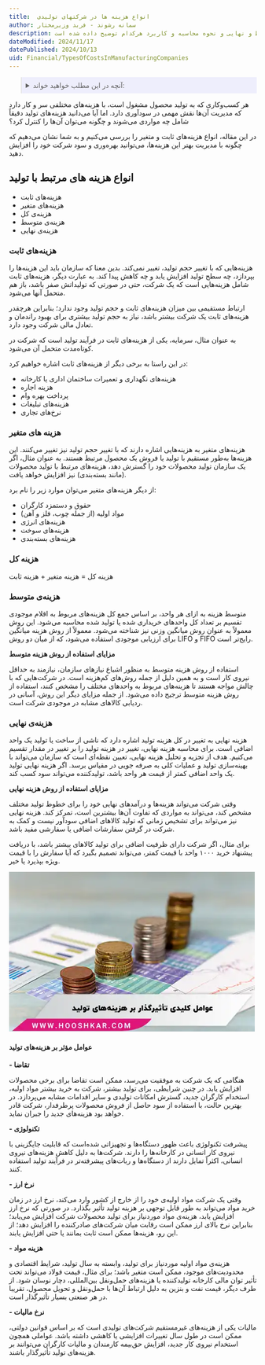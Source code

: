 ```yaml
---
title:  انواع هزینه ها در شرکتهای تولیدی
author: سمانه رشوند - فربد وزیرمختار
description: انواع هزینه‌های تولید شامل هزینه‌های ثابت و متغیر، هزینه کل، متوسط و نهایی و نحوه محاسبه و کاربرد هرکدام توضیح داده شده است.
dateModified: 2024/11/17
datePublished: 2024/10/13
uid: Financial/TypesOfCostsInManufacturingCompanies
---
```


<blockquote style="background-color:#eeeefc; padding:0.5rem">
<details>
  <summary>آنچه در این مطلب خواهید خواند:</summary>
  <ul>
    <li>انواع هزینه های مرتبط با تولید</li>
    <ul>
     <li>هزینه‌های ثابت</li>
     <li>هزینه های متغیر</li>
     <li>هزینه کل</li>
     <li>هزینه‌ی متوسط</li>
     <li>هزینه‌ی نهایی</li>
    </ul>
    <li>عوامل مؤثر بر هزینه‌های تولید</li>
  </ul>
</details>

</blockquote>

هر کسب‌وکاری که به تولید محصول مشغول است، با هزینه‌های مختلفی سر و کار دارد که مدیریت آن‌ها نقش مهمی در سودآوری دارد. اما آیا می‌دانید هزینه‌های تولید دقیقاً شامل چه مواردی می‌شوند و چگونه می‌توان آن‌ها را کنترل کرد؟

 در این مقاله، انواع هزینه‌های ثابت و متغیر را بررسی می‌کنیم و به شما نشان می‌دهیم که چگونه با مدیریت بهتر این هزینه‌ها، می‌توانید بهره‌وری و سود شرکت خود را افزایش دهید.

## انواع هزینه های مرتبط با تولید

-	هزینه‌های ثابت
-	هزینه‌های متغیر
-	هزینه‌ی کل
-	هزینه‌ی متوسط
-	هزینه‌ی نهایی

### هزینه‌های ثابت

هزینه‌هایی که با تغییر حجم تولید، تغییر نمی‌کند. بدین معنا که سازمان باید این هزینه‌ها را بپردازد، چه سطح تولید افزایش یابد و چه کاهش پیدا کند. به عبارت دیگر، هزینه‌های ثابت شامل هزینه‌هایی است که یک شرکت، حتی در صورتی که تولیداتش صفر باشد، باز هم متحمل آنها می‌شود.

 ارتباط مستقیمی بین میزان هزینه‌های ثابت و حجم تولید وجود ندارد؛ بنابراین هرچقدر هزینه‌های ثابت یک شرکت بیشتر باشد، نیاز به حجم تولید بیشتری برای بهبود راندمان و تعادل مالی شرکت وجود دارد.
 
  به عنوان مثال، سرمایه، یکی از هزینه‌های ثابت در فرآیند تولید است که شرکت در کوتاه‌مدت متحمل آن می‌شود.

در این راستا به برخی دیگر از هزینه‌های ثابت اشاره خواهیم کرد:

-	هزینه‌های نگهداری و تعمیرات ساختمان اداری یا کارخانه
-	هزینه اجاره
-	پرداخت بهره وام
-	هزینه‌های تبلیغات
-	نرخ‌های تجاری

### هزینه های متغیر 

هزینه‌های متغیر به هزینه‌هایی اشاره دارند که با تغییر حجم تولید نیز تغییر می‌کنند.
این هزینه‌ها به‌طور مستقیم با تولید یا فروش یک محصول مرتبط هستند. به عنوان مثال، اگر یک سازمان تولید محصولات خود را گسترش دهد، هزینه‌های مرتبط با تولید محصولات (مانند بسته‌بندی) نیز افزایش خواهد یافت.

از دیگر هزینه‌های متغیر می‌توان موارد زیر را نام برد:

-	حقوق و دستمزد کارگران
-	مواد اولیه (از جمله چوب، فلز و آهن)
-	هزینه‌های انرژی
-	هزینه‌های سوخت
-	هزینه‌های بسته‌بندی

### هزینه کل

هزینه کل = هزینه متغیر + هزینه ثابت

### هزینه‌ی متوسط

متوسط هزینه به ازای هر واحد، بر اساس جمع کل هزینه‌های مربوط به اقلام موجودی تقسیم بر تعداد کل واحدهای خریداری شده یا تولید شده محاسبه می‌شود. این روش معمولاً به عنوان روش میانگین وزنی نیز شناخته می‌شود. معمولاً از روش هزینه میانگین برای ارزیابی موجودی استفاده می‌شود، که از میان دو روش LIFO و FIFO رایج‌تر است.

**مزایای استفاده از روش هزینه متوسط**

استفاده از روش هزینه متوسط به منظور اشباع نیازهای سازمان، نیازمند به حداقل نیروی کار است و به همین دلیل از جمله روش‌های کم‌هزینه است. در شرکت‌هایی که با چالش مواجه هستند تا هزینه‌های مربوط به واحدهای مختلف را مشخص کنند، استفاده از روش هزینه متوسط ترجیح داده می‌شود. از جمله مزایای دیگر این روش، آسانی در ردیابی کالاهای مشابه در موجودی شرکت است.

### هزینه‌ی نهایی

هزینه نهایی به تغییر در کل هزینه تولید اشاره دارد که ناشی از ساخت یا تولید یک واحد اضافی است. برای محاسبه هزینه نهایی، تغییر در هزینه تولید را بر تغییر در مقدار تقسیم می‌کنیم. هدف از تجزیه و تحلیل هزینه نهایی، تعیین نقطه‌ای است که سازمان می‌تواند با بهینه‌سازی تولید و عملیات کلی به صرفه جویی در مقیاس برسد. اگر هزینه نهایی تولید یک واحد اضافی کمتر از قیمت هر واحد باشد، تولیدکننده می‌تواند سود کسب کند.

**مزایای استفاده از روش هزینه نهایی**

وقتی شرکت می‌تواند هزینه‌ها و درآمدهای نهایی خود را برای خطوط تولید مختلف مشخص کند، می‌تواند به مواردی که تفاوت آن‌ها بیشترین است، تمرکز کند. هزینه نهایی نیز می‌تواند برای تشخیص زمانی که تولید کالاهای اضافی سودآور نیست و کمک به شرکت در گرفتن سفارشات اضافی یا سفارشی مفید باشد.

برای مثال، اگر شرکت دارای ظرفیت اضافی برای تولید کالاهای بیشتر باشد، با دریافت پیشنهاد خرید ۱۰۰۰ واحد با قیمت کمتر، می‌تواند تصمیم بگیرد که آیا سفارش را با قیمت ویژه بپذیرد یا خیر.

![عوامل کلیدی تاثیرگذار بر هزینه های تولید](./Images/FactorsAffectingProductionCosts.webp)

#### عوامل مؤثر بر هزینه‌های تولید

**-	تقاضا**

هنگامی که یک شرکت به موفقیت می‌رسد، ممکن است تقاضا برای برخی محصولات افزایش یابد. در چنین شرایطی، برای تولید بیشتر، شرکت به خرید بیشتر مواد اولیه، استخدام کارگران جدید، گسترش امکانات تولیدی و سایر اقدامات مشابه می‌پردازد. در بهترین حالت، با استفاده از سود حاصل از فروش محصولات پرطرفدار، شرکت قادر خواهد بود هزینه‌های جدید را جبران نماید.

**-	تکنولوژی**

پیشرفت تکنولوژی باعث ظهور دستگاه‌ها و تجهیزاتی شده‌است که قابلیت جایگزینی با نیروی کار انسانی در کارخانه‌ها را دارند. شرکت‌ها به دلیل کاهش هزینه‌های نیروی انسانی، اکثراً تمایل دارند از دستگاه‌ها و ربات‌های پیشرفته‌تر در فرآیند تولید استفاده کنند.

**-	نرخ ارز**

وقتی یک شرکت مواد اولیه‌ی خود را از خارج از کشور وارد می‌کند، نرخ ارز در زمان خرید مواد می‌تواند به طور قابل توجهی بر هزینه تولید تأثیر بگذارد. در صورتی که نرخ ارز افزایش یابد، هزینه‌ی مواد موردنیاز برای تولید محصولات شرکت افزایش می‌یابد؛ بنابراین نرخ بالای ارز ممکن است رقابت میان شرکت‌های صادرکننده را افزایش دهد؛ از این رو، هزینه‌ها ممکن است ثابت بمانند یا حتی افزایش یابند.

**-	هزینه مواد**

هزینه‌ی مواد اولیه موردنیاز برای تولید، وابسته به سال تولید، شرایط اقتصادی و محدودیت‌های موجود، ممکن است متغیر باشد؛ برای مثال، قیمت فولاد می‌تواند تحت تأثیر توان مالی کارخانه تولیدکننده یا هزینه‌های حمل‌ونقل بین‌المللی، دچار نوسان شود.
از طرف دیگر، قیمت نفت و بنزین به دلیل ارتباط آن‌ها با حمل‌ونقل و تحویل محصول، تقریبا در هر صنعتی بسیار تأثیرگذار است.

**-	نرخ مالیات**

مالیات یکی از هزینه‌های غیرمستقیم شرکت‌های تولیدی است که بر اساس قوانین دولتی، ممکن است در طول سال تغییرات افزایشی یا کاهشی داشته باشد. عواملی همچون استخدام نیروی کار جدید، افزایش حق‌بیمه کارمندان و مالیات کارگران می‌توانند بر هزینه‌های تولید تأثیرگذار باشند.
